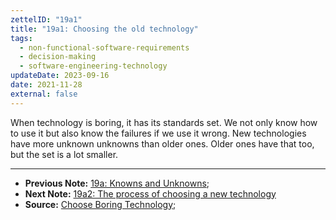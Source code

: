 ```yaml
---
zettelID: "19a1"
title: "19a1: Choosing the old technology"
tags:
  - non-functional-software-requirements
  - decision-making
  - software-engineering-technology
updateDate: 2023-09-16
date: 2021-11-28
external: false
---
```


When technology is boring, it has its standards set. We not only know how to use it but also know the failures if we use it wrong. New technologies have more unknown unknowns than older ones. Older ones have that too, but the set is a lot smaller.

---

- **Previous Note:** [19a: Knowns and Unknowns](/notes/19a/);
- **Next Note:** [19a2: The process of choosing a new technology](/notes/19a2/)
- **Source:** [Choose Boring Technology](https://mcfunley.com/choose-boring-technology);
